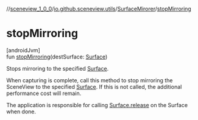 //[sceneview_1_0_0](../../../index.md)/[io.github.sceneview.utils](../index.md)/[SurfaceMirorer](index.md)/[stopMirroring](stop-mirroring.md)

# stopMirroring

[androidJvm]\
fun [stopMirroring](stop-mirroring.md)(destSurface: [Surface](https://developer.android.com/reference/kotlin/android/view/Surface.html))

Stops mirroring to the specified [Surface](https://developer.android.com/reference/kotlin/android/view/Surface.html).

When capturing is complete, call this method to stop mirroring the SceneView to the specified [Surface](https://developer.android.com/reference/kotlin/android/view/Surface.html). If this is not called, the additional performance cost will remain.

The application is responsible for calling [Surface.release](https://developer.android.com/reference/kotlin/android/view/Surface.html#release--) on the Surface when done.
